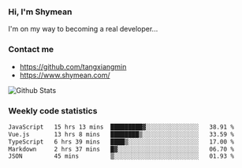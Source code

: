 ### Hi, I'm Shymean

I'm on my way to becoming a real developer...

### Contact me

- <https://github.com/tangxiangmin>
- <https://www.shymean.com/>

![Github Stats](https://github-readme-stats.vercel.app/api?username=tangxiangmin&show_icons=true&theme=dark)


###  Weekly code statistics

<!--START_SECTION:waka-->

```txt
JavaScript   15 hrs 13 mins  █████████▓░░░░░░░░░░░░░░░   38.91 %
Vue.js       13 hrs 8 mins   ████████▒░░░░░░░░░░░░░░░░   33.59 %
TypeScript   6 hrs 39 mins   ████▒░░░░░░░░░░░░░░░░░░░░   17.00 %
Markdown     2 hrs 37 mins   █▓░░░░░░░░░░░░░░░░░░░░░░░   06.70 %
JSON         45 mins         ▒░░░░░░░░░░░░░░░░░░░░░░░░   01.93 %
```

<!--END_SECTION:waka-->